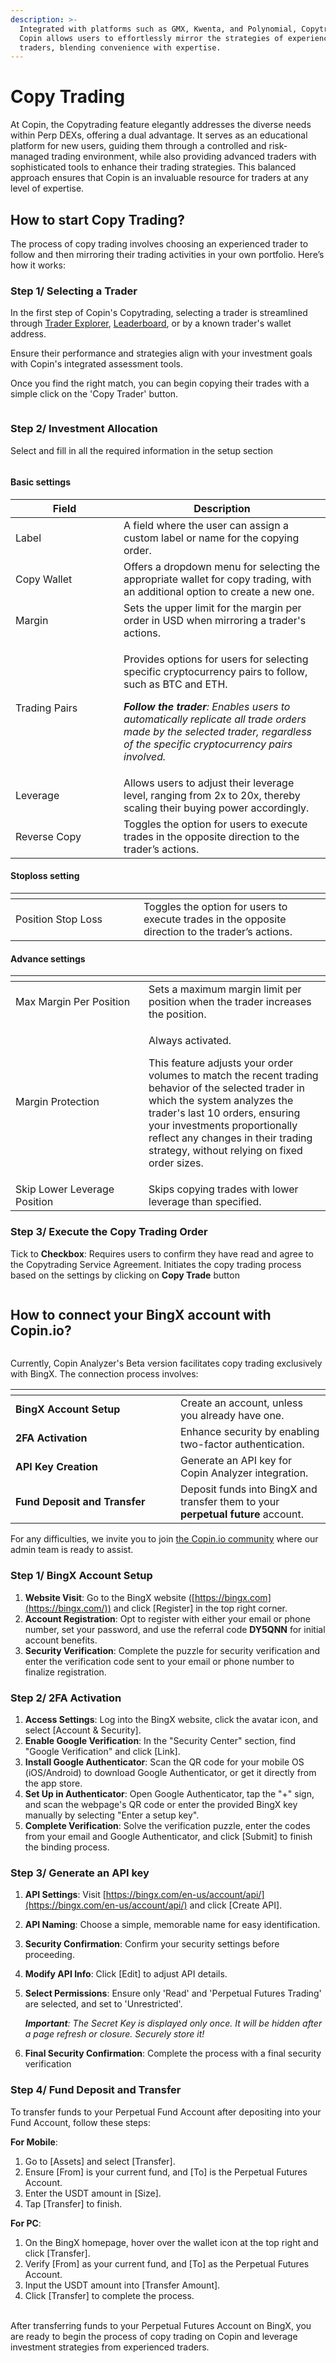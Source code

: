 ```yaml
---
description: >-
  Integrated with platforms such as GMX, Kwenta, and Polynomial, Copytrading on
  Copin allows users to effortlessly mirror the strategies of experienced
  traders, blending convenience with expertise.
---
```


# Copy Trading

At Copin, the Copytrading feature elegantly addresses the diverse needs within Perp DEXs, offering a dual advantage. It serves as an educational platform for new users, guiding them through a controlled and risk-managed trading environment, while also providing advanced traders with sophisticated tools to enhance their trading strategies. This balanced approach ensures that Copin is an invaluable resource for traders at any level of expertise.

## **How to start Copy Trading?**

The process of copy trading involves choosing an experienced trader to follow and then mirroring their trading activities in your own portfolio. Here’s how it works:

### **Step 1/ Selecting a Trader**

In the first step of Copin's Copytrading, selecting a trader is streamlined through [Trader Explorer](https://app.copin.io/), [Leaderboard](https://app.copin.io/leaderboard), or by a known trader's wallet address.

Ensure their performance and strategies align with your investment goals with Copin's integrated assessment tools.

Once you find the right match, you can begin copying their trades with a simple click on the 'Copy Trader' button.

<figure><img src="../../.gitbook/assets/image (61).png" alt=""><figcaption></figcaption></figure>

### **Step 2/ Investment Allocation**

Select and fill in all the required information in the setup section

<figure><img src="../../.gitbook/assets/image (62).png" alt=""><figcaption></figcaption></figure>

#### Basic settings

<table data-header-hidden><thead><tr><th width="157">Field</th><th>Description</th></tr></thead><tbody><tr><td>Label</td><td>A field where the user can assign a custom label or name for the copying order.</td></tr><tr><td>Copy Wallet</td><td>Offers a dropdown menu for selecting the appropriate wallet for copy trading, with an additional option to create a new one.</td></tr><tr><td>Margin</td><td>Sets the upper limit for the margin per order in USD when mirroring a trader's actions.</td></tr><tr><td>Trading Pairs</td><td><p>Provides options for users for selecting specific cryptocurrency pairs to follow, such as BTC and ETH.</p><p><em><strong>Follow the trader</strong>: Enables users to automatically replicate all trade orders made by the selected trader, regardless of the specific cryptocurrency pairs involved.</em></p></td></tr><tr><td>Leverage</td><td>Allows users to adjust their leverage level, ranging from 2x to 20x, thereby scaling their buying power accordingly.</td></tr><tr><td>Reverse Copy</td><td>Toggles the option for users to execute trades in the opposite direction to the trader’s actions.</td></tr></tbody></table>

#### Stoploss setting

<table data-header-hidden><thead><tr><th width="189"></th><th></th></tr></thead><tbody><tr><td>Position Stop Loss</td><td>Toggles the option for users to execute trades in the opposite direction to the trader’s actions.</td></tr></tbody></table>

#### Advance settings

<table data-header-hidden><thead><tr><th width="197"></th><th></th></tr></thead><tbody><tr><td>Max Margin Per Position</td><td>Sets a maximum margin limit per position when the trader increases the position.</td></tr><tr><td>Margin Protection</td><td><p>Always activated.</p><p>This feature adjusts your order volumes to match the recent trading behavior of the selected trader in which the system analyzes the trader's last 10 orders, ensuring your investments proportionally reflect any changes in their trading strategy, without relying on fixed order sizes.</p></td></tr><tr><td>Skip Lower Leverage Position</td><td>Skips copying trades with lower leverage than specified.</td></tr></tbody></table>

### **Step 3/ Execute the Copy Trading Order**

Tick to **Checkbox**: Requires users to confirm they have read and agree to the Copytrading Service Agreement. Initiates the copy trading process based on the settings by clicking on **Copy Trade** button

<figure><img src="../../.gitbook/assets/image (63).png" alt=""><figcaption></figcaption></figure>

## **How to connect your BingX account with Copin.io?**

<figure><img src="../../.gitbook/assets/image (64).png" alt=""><figcaption></figcaption></figure>

Currently, Copin Analyzer's Beta version facilitates copy trading exclusively with BingX. The connection process involves:

<table data-header-hidden><thead><tr><th width="248"></th><th></th></tr></thead><tbody><tr><td><strong>BingX Account Setup</strong></td><td>Create an account, unless you already have one.</td></tr><tr><td><strong>2FA Activation</strong></td><td>Enhance security by enabling two-factor authentication.</td></tr><tr><td><strong>API Key Creation</strong></td><td>Generate an API key for Copin Analyzer integration.</td></tr><tr><td><strong>Fund Deposit and Transfer</strong></td><td>Deposit funds into BingX and transfer them to your <strong>perpetual future</strong> account.</td></tr></tbody></table>

For any difficulties, we invite you to join [the Copin.io community](https://t.me/Copin\_io) where our admin team is ready to assist.

### **Step 1/ BingX Account Setup**

1. **Website Visit**: Go to the BingX website ([https://bingx.com](https://bingx.com/)) and click \[Register] in the top right corner.
2. **Account Registration**: Opt to register with either your email or phone number, set your password, and use the referral code **DY5QNN** for initial account benefits.
3. **Security Verification**: Complete the puzzle for security verification and enter the verification code sent to your email or phone number to finalize registration.

### Step 2/ **2FA Activation**

1. **Access Settings**: Log into the BingX website, click the avatar icon, and select \[Account & Security].
2. **Enable Google Verification**: In the "Security Center" section, find "Google Verification" and click \[Link].
3. **Install Google Authenticator**: Scan the QR code for your mobile OS (iOS/Android) to download Google Authenticator, or get it directly from the app store.
4. **Set Up in Authenticator**: Open Google Authenticator, tap the "+" sign, and scan the webpage's QR code or enter the provided BingX key manually by selecting "Enter a setup key".
5. **Complete Verification**: Solve the verification puzzle, enter the codes from your email and Google Authenticator, and click \[Submit] to finish the binding process.

### Step 3/ **Generate an API key**

1. **API Settings**: Visit [https://bingx.com/en-us/account/api/](https://bingx.com/en-us/account/api/) and click \[Create API].
2. **API Naming**: Choose a simple, memorable name for easy identification.
3. **Security Confirmation**: Confirm your security settings before proceeding.
4. **Modify API Info**: Click \[Edit] to adjust API details.
5.  **Select Permissions**: Ensure only 'Read' and 'Perpetual Futures Trading' are selected, and set to 'Unrestricted'.

    _**Important**: The Secret Key is displayed only once. It will be hidden after a page refresh or closure. Securely store it!_
6. **Final Security Confirmation**: Complete the process with a final security verification

### Step 4/ **Fund Deposit and Transfer**

To transfer funds to your Perpetual Fund Account after depositing into your Fund Account, follow these steps:

**For Mobile**:

1. Go to \[Assets] and select \[Transfer].
2. Ensure \[From] is your current fund, and \[To] is the Perpetual Futures Account.
3. Enter the USDT amount in \[Size].
4. Tap \[Transfer] to finish.

**For PC**:

1. On the BingX homepage, hover over the wallet icon at the top right and click \[Transfer].
2. Verify \[From] as your current fund, and \[To] as the Perpetual Futures Account.
3. Input the USDT amount into \[Transfer Amount].
4. Click \[Transfer] to complete the process.

\
After transferring funds to your Perpetual Futures Account on BingX, you are ready to begin the process of copy trading on Copin and leverage investment strategies from experienced traders.

